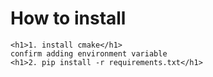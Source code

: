 # How to install

```
<h1>1. install cmake</h1>
confirm adding environment variable
<h1>2. pip install -r requirements.txt</h1>
```
